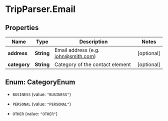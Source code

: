 # TripParser.Email

## Properties

Name | Type | Description | Notes
------------ | ------------- | ------------- | -------------
**address** | **String** | Email address (e.g. john@smith.com) | [optional] 
**category** | **String** | Category of the contact element | [optional] 



## Enum: CategoryEnum


* `BUSINESS` (value: `"BUSINESS"`)

* `PERSONAL` (value: `"PERSONAL"`)

* `OTHER` (value: `"OTHER"`)





